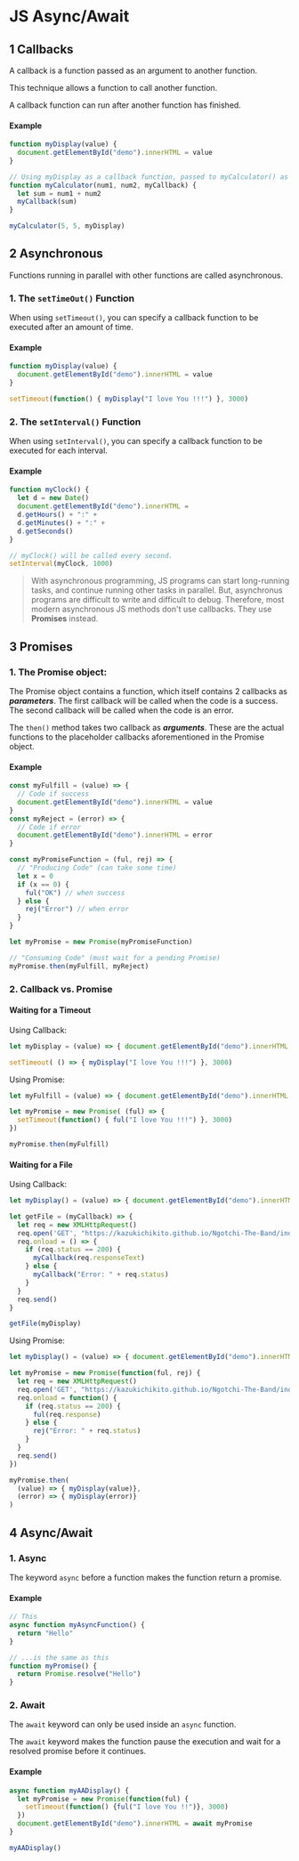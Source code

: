 # JS Async/Await

## 1 Callbacks

A callback is a function passed as an argument to another function.

This technique allows a function to call another function.

A callback function can run after another function has finished.

#### Example

```js
function myDisplay(value) {
  document.getElementById("demo").innerHTML = value
}

// Using myDisplay as a callback function, passed to myCalculator() as an argument
function myCalculator(num1, num2, myCallback) {
  let sum = num1 + num2
  myCallback(sum)
}

myCalculator(5, 5, myDisplay)
```

## 2 Asynchronous

Functions running in parallel with other functions are called asynchronous.

### 1. The `setTimeOut()` Function

When using `setTimeout()`, you can specify a callback function to be executed after an amount of time.

#### Example

```js
function myDisplay(value) {
  document.getElementById("demo").innerHTML = value
}

setTimeout(function() { myDisplay("I love You !!!") }, 3000)
```

### 2. The `setInterval()` Function

When using `setInterval()`, you can specify a callback function to be executed for each interval.

#### Example

```js
function myClock() {
  let d = new Date()
  document.getElementById("demo").innerHTML = 
  d.getHours() + ":" +
  d.getMinutes() + ":" +
  d.getSeconds()
}

// myClock() will be called every second.
setInterval(myClock, 1000)
```

>With asynchronous programming, JS programs can start long-running tasks, and continue running other tasks in parallel.
>But, asynchronus programs are difficult to write and difficult to debug.
>Therefore, most modern asynchronous JS methods don't use callbacks. They use **Promises** instead.

## 3 Promises

### 1. The Promise object:

The Promise object contains a function, which itself contains 2 callbacks as ***parameters***. The first callback will be called when the code is a success. The second callback will be called when the code is an error.

The `then()` method takes two callback as ***arguments***. These are the actual functions to the placeholder callbacks aforementioned in the Promise object.

#### Example

```js
const myFulfill = (value) => { 
  // Code if success
  document.getElementById("demo").innerHTML = value
}
const myReject = (error) => { 
  // Code if error
  document.getElementById("demo").innerHTML = error
}

const myPromiseFunction = (ful, rej) => {
  // "Producing Code" (can take some time)
  let x = 0
  if (x == 0) {
    ful("OK") // when success
  } else {
    rej("Error") // when error
  }
}

let myPromise = new Promise(myPromiseFunction)

// "Consuming Code" (must wait for a pending Promise)
myPromise.then(myFulfill, myReject)
```

### 2. Callback vs. Promise

#### Waiting for a Timeout

Using Callback:

```js
let myDisplay = (value) => { document.getElementById("demo").innerHTML = value }

setTimeout( () => { myDisplay("I love You !!!") }, 3000)
```

Using Promise:

```js
let myFulfill = (value) => { document.getElementById("demo").innerHTML = value }

let myPromise = new Promise( (ful) => {
  setTimeout(function() { ful("I love You !!!") }, 3000)
})

myPromise.then(myFulfill)
```

#### Waiting for a File

Using Callback:

```js
let myDisplay() = (value) => { document.getElementById("demo").innerHTML = value }

let getFile = (myCallback) => {
  let req = new XMLHttpRequest()
  req.open('GET', "https://kazukichikito.github.io/Ngotchi-The-Band/index.html")
  req.onload = () => {
    if (req.status == 200) {
      myCallback(req.responseText)
    } else {
      myCallback("Error: " + req.status)
    }
  }
  req.send()
}

getFile(myDisplay)
```

Using Promise:

```js
let myDisplay() = (value) => { document.getElementById("demo").innerHTML = value }

let myPromise = new Promise(function(ful, rej) {
  let req = new XMLHttpRequest()
  req.open('GET', "https://kazukichikito.github.io/Ngotchi-The-Band/index.html")
  req.onload = function() {
    if (req.status == 200) {
      ful(req.response)
    } else {
      rej("Error: " + req.status)
    }
  }
  req.send()
})

myPromise.then(
  (value) => { myDisplay(value)},
  (error) => { myDisplay(error)}
)
```

## 4 Async/Await

### 1. Async

The keyword `async` before a function makes the function return a promise.

#### Example

```js
// This
async function myAsyncFunction() {
  return "Hello"
}

// ...is the same as this
function myPromise() {
  return Promise.resolve("Hello")
}
```

### 2. Await

The `await` keyword can only be used inside an `async` function.

The `await` keyword makes the function pause the execution and wait for a resolved promise before it continues.

#### Example

```js
async function myAADisplay() {
  let myPromise = new Promise(function(ful) {
    setTimeout(function() {ful("I love You !!")}, 3000)
  })
  document.getElementById("demo").innerHTML = await myPromise
}

myAADisplay()
```
